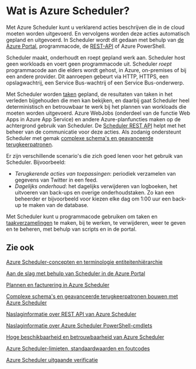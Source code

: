 <properties
 pageTitle="Wat is Azure Scheduler? | Microsoft Azure"
 description="Met Azure Scheduler kunt u verklarend acties beschrijven die in de cloud moeten worden uitgevoerd. En vervolgens worden deze acties automatisch gepland en uitgevoerd."
 services="scheduler"
 documentationCenter=".NET"
 authors="derek1ee"
 manager="kevinlam1"
 editor=""/>
<tags
 ms.service="scheduler"
 ms.workload="infrastructure-services"
 ms.tgt_pltfrm="na"
 ms.devlang="dotnet"
 ms.topic="hero-article"
 ms.date="08/18/2016"
 ms.author="deli"/>


# Wat is Azure Scheduler?

Met Azure Scheduler kunt u verklarend acties beschrijven die in de cloud moeten worden uitgevoerd. En vervolgens worden deze acties automatisch gepland en uitgevoerd.  In Scheduler wordt dit gedaan met behulp van [de Azure Portal](scheduler-get-started-portal.md), programmacode, de [REST-API](https://msdn.microsoft.com/library/mt629143.aspx) of Azure PowerShell.

Scheduler maakt, onderhoudt en roept gepland werk aan.  Scheduler host geen workloads en voert geen programmacode uit. Scheduler _roept_ programmacode aan die elders wordt gehost, in Azure, on-premises of bij een andere provider. Dit aanroepen gebeurt via HTTP, HTTPS, een opslagwachtrij, een Service Bus-wachtrij of een Service Bus-onderwerp.

Met Scheduler worden [taken](scheduler-concepts-terms.md) gepland, de resultaten van taken in het verleden bijgehouden die men kan bekijken, en daarbij gaat Scheduler heel deterministisch en betrouwbaar te werk bij het plannen van workloads die moeten worden uitgevoerd. Azure WebJobs (onderdeel van de functie Web Apps in Azure App Service) en andere Azure-planfuncties maken op de achtergrond gebruik van Scheduler. De [Scheduler REST API](https://msdn.microsoft.com/library/mt629143.aspx) helpt met het beheer van de communicatie voor deze acties. Als zodanig ondersteunt Scheduler met gemak [complexe schema's en geavanceerde terugkeerpatronen](scheduler-advanced-complexity.md).

Er zijn verschillende scenario's die zich goed lenen voor het gebruik van Scheduler. Bijvoorbeeld:

+ _Terugkerende acties van toepassingen_: periodiek verzamelen van gegevens van Twitter in een feed.
+ _Dagelijks onderhoud_: het dagelijks verwijderen van logboeken, het uitvoeren van back-ups en overige onderhoudstaken. Zo kan een beheerder er bijvoorbeeld voor kiezen elke dag om 1:00 uur een back-up te maken van de database.

Met Scheduler kunt u programmacode gebruiken om taken en [taakverzamelingen](scheduler-concepts-terms.md) te maken, bij te werken, te verwijderen, weer te geven en te beheren, met behulp van scripts en in de portal.

## Zie ook

 [Azure Scheduler-concepten en terminologie entiteitenhiërarchie](scheduler-concepts-terms.md)

 [Aan de slag met behulp van Scheduler in de Azure Portal](scheduler-get-started-portal.md)

 [Plannen en facturering in Azure Scheduler](scheduler-plans-billing.md)

 [Complexe schema's en geavanceerde terugkeerpatronen bouwen met Azure Scheduler](scheduler-advanced-complexity.md)

 [Naslaginformatie over REST API van Azure Scheduler](https://msdn.microsoft.com/library/mt629143)

 [Naslaginformatie over Azure Scheduler PowerShell-cmdlets](scheduler-powershell-reference.md)

 [Hoge beschikbaarheid en betrouwbaarheid van Azure Scheduler](scheduler-high-availability-reliability.md)

 [Azure Scheduler-limieten, standaardwaarden en foutcodes](scheduler-limits-defaults-errors.md)

 [Azure Scheduler uitgaande verificatie](scheduler-outbound-authentication.md)



<!--HONumber=Sep16_HO5-->


